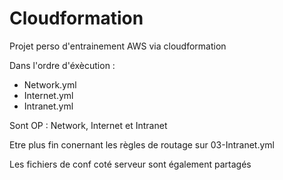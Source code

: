 # Cloudformation
Projet perso d'entrainement AWS via cloudformation

Dans l'ordre d'éxècution :
  - Network.yml
  - Internet.yml
  - Intranet.yml

Sont OP : Network, Internet et Intranet

Etre plus fin conernant les règles de routage sur 03-Intranet.yml

Les fichiers de conf coté serveur sont également partagés

